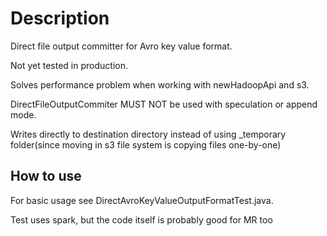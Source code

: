 # Description
Direct file output committer for Avro key value format.

Not yet tested in production. 

Solves performance problem when working with newHadoopApi and s3. 

DirectFileOutputCommiter MUST NOT be used with speculation or append mode. 

Writes directly to destination directory instead of using _temporary folder(since moving in s3 file system is copying files one-by-one)

## How to use
For basic usage see DirectAvroKeyValueOutputFormatTest.java. 

Test uses spark, but the code itself is probably good for MR too

